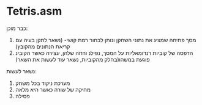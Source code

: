 # Tetris.asm


כבר מוכן:
1. מסך פתיחה שמציג את נתוני השחקן ונותן לבחור רמת קושי- (נשאר לתקן בעיה עם קריאת הנתונים מהקובץ)
2. הדפסה של קוביות רנדומאליות על המסך, נפילנ והזזה שלהן, עצירה כאשר הקובינ פוגעת במשהו(בחלק מהקוביות, נשאר עוד לעשות את השאר)

נשאר לעשות:
1. מערכת ניקוד בכל משחק
2. מחיקה של שורה כאשר היא מלאה
3. פסילה
